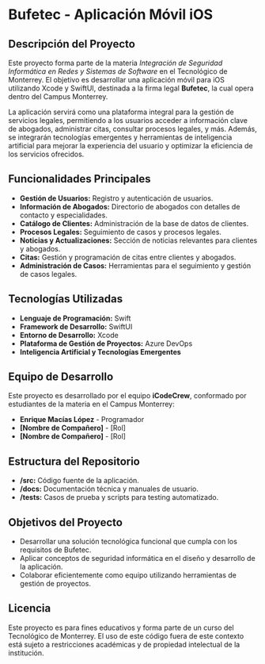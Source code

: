 # Bufetec - Aplicación Móvil iOS

## Descripción del Proyecto

Este proyecto forma parte de la materia *Integración de Seguridad Informática en Redes y Sistemas de Software* en el Tecnológico de Monterrey. El objetivo es desarrollar una aplicación móvil para iOS utilizando Xcode y SwiftUI, destinada a la firma legal **Bufetec**, la cual opera dentro del Campus Monterrey.

La aplicación servirá como una plataforma integral para la gestión de servicios legales, permitiendo a los usuarios acceder a información clave de abogados, administrar citas, consultar procesos legales, y más. Además, se integrarán tecnologías emergentes y herramientas de inteligencia artificial para mejorar la experiencia del usuario y optimizar la eficiencia de los servicios ofrecidos.

## Funcionalidades Principales

- **Gestión de Usuarios:** Registro y autenticación de usuarios.
- **Información de Abogados:** Directorio de abogados con detalles de contacto y especialidades.
- **Catálogo de Clientes:** Administración de la base de datos de clientes.
- **Procesos Legales:** Seguimiento de casos y procesos legales.
- **Noticias y Actualizaciones:** Sección de noticias relevantes para clientes y abogados.
- **Citas:** Gestión y programación de citas entre clientes y abogados.
- **Administración de Casos:** Herramientas para el seguimiento y gestión de casos legales.

## Tecnologías Utilizadas

- **Lenguaje de Programación:** Swift
- **Framework de Desarrollo:** SwiftUI
- **Entorno de Desarrollo:** Xcode
- **Plataforma de Gestión de Proyectos:** Azure DevOps
- **Inteligencia Artificial y Tecnologías Emergentes**

## Equipo de Desarrollo

Este proyecto es desarrollado por el equipo **iCodeCrew**, conformado por estudiantes de la materia en el Campus Monterrey:

- **Enrique Macías López** - Programador
- **[Nombre de Compañero]** - [Rol]
- **[Nombre de Compañero]** - [Rol]
  
## Estructura del Repositorio

- **/src:** Código fuente de la aplicación.
- **/docs:** Documentación técnica y manuales de usuario.
- **/tests:** Casos de prueba y scripts para testing automatizado.

## Objetivos del Proyecto

- Desarrollar una solución tecnológica funcional que cumpla con los requisitos de Bufetec.
- Aplicar conceptos de seguridad informática en el diseño y desarrollo de la aplicación.
- Colaborar eficientemente como equipo utilizando herramientas de gestión de proyectos.

## Licencia

Este proyecto es para fines educativos y forma parte de un curso del Tecnológico de Monterrey. El uso de este código fuera de este contexto está sujeto a restricciones académicas y de propiedad intelectual de la institución.

